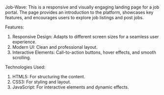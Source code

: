  Job-Wave: This is a responsive and visually engaging landing page for a job portal. The page provides an introduction to the platform, showcases key features, and encourages users to explore job listings and post jobs.


Features:
1) Responsive Design: Adapts to different screen sizes for a seamless user experience.
2) Modern UI: Clean and professional layout.
3) Interactive Elements: Call-to-action buttons, hover effects, and smooth scrolling.

Technologies Used:
1) HTML5: For structuring the content.
2) CSS3: For styling and layout.
3) JavaScript: For interactive elements and dynamic effects.

